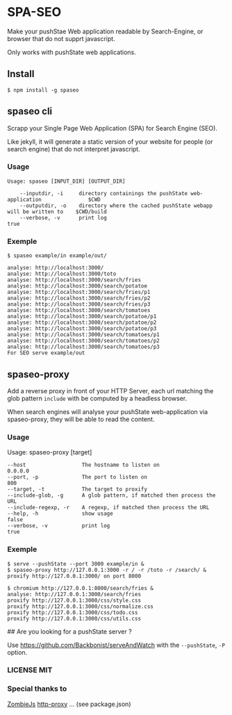 # SPA-SEO

Make your pushStae Web application readable by Search-Engine, or browser
that do not supprt javascript.

Only works with pushState web applications.

## Install

    $ npm install -g spaseo

## spaseo cli

Scrapp your Single Page Web Application (SPA) for Search Engine (SEO).

Like jekyll, it will generate a static version of your website for
people (or search engine) that do not interpret javascript.

### Usage

    Usage: spaseo [INPUT_DIR] [OUTPUT_DIR]

        --inputdir, -i     directory containings the pushState web-application               $CWD
        --outputdir, -o    directory where the cached pushState webapp will be written to    $CWD/build
        --verbose, -v      print log                                                         true


### Exemple

    $ spaseo example/in example/out/

    analyse: http://localhost:3000/
    analyse: http://localhost:3000/toto
    analyse: http://localhost:3000/search/fries
    analyse: http://localhost:3000/search/potatoe
    analyse: http://localhost:3000/search/fries/p1
    analyse: http://localhost:3000/search/fries/p2
    analyse: http://localhost:3000/search/fries/p3
    analyse: http://localhost:3000/search/tomatoes
    analyse: http://localhost:3000/search/potatoe/p1
    analyse: http://localhost:3000/search/potatoe/p2
    analyse: http://localhost:3000/search/potatoe/p3
    analyse: http://localhost:3000/search/tomatoes/p1
    analyse: http://localhost:3000/search/tomatoes/p2
    analyse: http://localhost:3000/search/tomatoes/p3
    For SEO serve example/out


## spaseo-proxy

Add a reverse proxy in front of your HTTP Server, each url matching the
glob pattern `include` with be computed by a headless browser.

When search engines will analyse your pushState web-application via
spaseo-proxy, they will be able to read the content.

### Usage

Usage: spaseo-proxy [target]

    --host                  The hostname to listen on                          0.0.0.0
    --port, -p              The port to listen on                              800
    --target, -t            The target to proxify
    --include-glob, -g      A glob pattern, if matched then process the URL
    --include-regexp, -r    A regexp, if matched then process the URL
    --help, -h              show usage                                         false
    --verbose, -v           print log                                          true


### Exemple

    $ serve --pushState --port 3000 example/in &
    $ spaseo-proxy http://127.0.0.1:3000 -r / -r /toto -r /search/ &
    proxify http://127.0.0.1:3000/ on port 8000

    $ chromium http://127.0.0.1:8000/search/fries &
    analyse: http://127.0.0.1:3000/search/fries
    proxify http://127.0.0.1:3000/css/style.css
    proxify http://127.0.0.1:3000/css/normalize.css
    proxify http://127.0.0.1:3000/css/todo.css
    proxify http://127.0.0.1:3000/css/utils.css



## Are you looking for a pushState server ?

Use <https://github.com/Backbonist/serveAndWatch> with the `--pushState`, `-P` option.

### LICENSE MIT


### Special thanks to

[ZombieJs](https://github.com/assaf/zombie)
[http-proxy](https://github.com/nodejitsu/node-http-proxy)
... (see package.json)
